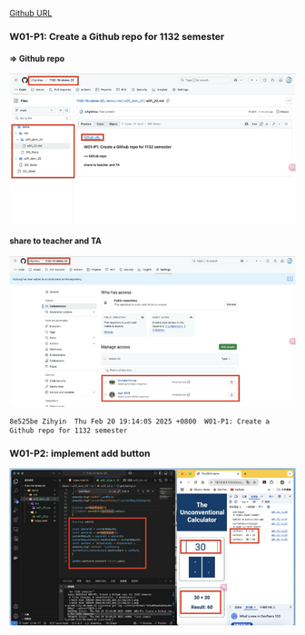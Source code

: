 [Github URL](https://github.com/zihyinhsu/1132-1N-demo-22)

### W01-P1: Create a Github repo for 1132 semester
#### => Github repo
![alt text](img/p1-1.png)

#### share to teacher and TA
![alt text](img/p1-2.png)

```
8e525be Zihyin  Thu Feb 20 19:14:05 2025 +0800  W01-P1: Create a Github repo for 1132 semester
```

### W01-P2: implement add button
 
![alt text](img/p2-1.png)
 
```
```